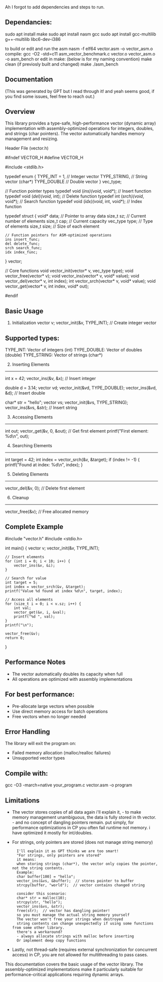 Ah I forgot to add dependencies and steps to run.

Dependancies:
-------------
sudo apt install make
sudo apt install nasm gcc
sudo apt install gcc-multilib g++-multilib libc6-dev-i386 

to build or edit and run the asm
	nasm -f elf64 vector.asm -o vector_asm.o 
compile:
	gcc -O2 -std=c11 asm_vector_benchmark.c vector.o vector_asm.o -o asm_bench
or edit in make: (below is for my naming convention)
	make clean (if previosly built and changed)
	make
	./asm_bench 
 
Documentation 
-------------
(This was generated by GPT but I read through it! and yeah seems good, if you find some 
issues, feel free to reach out.)


Overview 
--------
This library provides a type-safe, high-performance vector (dynamic array) implementation 
with assembly-optimized operations for integers, doubles, and strings (char pointers). 
The vector automatically handles memory management and resizing.

Header File (vector.h)

#ifndef VECTOR_H
#define VECTOR_H

#include <stdlib.h>

typedef enum {
    TYPE_INT = 1,    // Integer vector
    TYPE_STRING,     // String vector (char*)
    TYPE_DOUBLE      // Double vector
} vec_type;

// Function pointer types
typedef void (*ins)(void*, void*);    // Insert function
typedef void (*del)(void*, int);      // Delete function
typedef int (*srch)(void*, void*);    // Search function
typedef void (*idx)(void*, int, void*); // Index function

typedef struct {
    void*    data;       // Pointer to array data
    size_t   sz;         // Current number of elements
    size_t   cap;        // Current capacity
    vec_type type;       // Type of elements
    size_t   size;       // Size of each element
    
    // Function pointers for ASM-optimized operations
    ins insert_func;
    del delete_func;
    srch search_func;
    idx index_func;
} vector;

// Core functions
void vector_init(vector* v, vec_type type);
void vector_free(vector* v);
void vector_ins(vector* v, void* value);
void vector_del(vector* v, int index);
int vector_srch(vector* v, void* value);
void vector_get(vector* v, int index, void* out);

#endif

Basic Usage
-----------
1. Initialization
vector v;
vector_init(&v, TYPE_INT);  // Create integer vector

Supported types:
---------------
TYPE_INT: Vector of integers (int)
TYPE_DOUBLE: Vector of doubles (double)
TYPE_STRING: Vector of strings (char*)

2. Inserting Elements
---------------------
int x = 42;
vector_ins(&v, &x);  // Insert integer

double d = 3.14;
vector vd;
vector_init(&vd, TYPE_DOUBLE);
vector_ins(&vd, &d);  // Insert double

char* str = "hello";
vector vs;
vector_init(&vs, TYPE_STRING);
vector_ins(&vs, &str);  // Insert string

3. Accessing Elements
---------------------
int out;
vector_get(&v, 0, &out);  // Get first element
printf("First element: %d\n", out);

4. Searching Elements
---------------------
int target = 42;
int index = vector_srch(&v, &target);
if (index != -1) {
    printf("Found at index: %d\n", index);
}

5. Deleting Elements
--------------------
vector_del(&v, 0);  // Delete first element

6. Cleanup
----------
vector_free(&v);  // Free allocated memory

Complete Example
----------------
#include "vector.h"
#include <stdio.h>

int main() {
    vector v;
    vector_init(&v, TYPE_INT);
    
    // Insert elements
    for (int i = 0; i < 10; i++) {
        vector_ins(&v, &i);
    }
    
    // Search for value
    int target = 5;
    int index = vector_srch(&v, &target);
    printf("Value %d found at index %d\n", target, index);
    
    // Access all elements
    for (size_t i = 0; i < v.sz; i++) {
        int val;
        vector_get(&v, i, &val);
        printf("%d ", val);
    }
    printf("\n");
    
    vector_free(&v);
    return 0;
}

Performance Notes
-----------------
- The vector automatically doubles its capacity when full
- All operations are optimized with assembly implementations

For best performance:
--------------------
- Pre-allocate large vectors when possible
- Use direct memory access for batch operations
- Free vectors when no longer needed

Error Handling
--------------
The library will exit the program on:
- Failed memory allocation (malloc/realloc failures)
- Unsupported vector types

Compile with:
-------------
gcc -O3 -march=native your_program.c vector.asm -o program

Limitations
-----------
- The vector stores copies of all data
		again i'll explain it, 
		- to make memory management unambiguous, the data is fully stored in th vector.
		- and no concept of dangling pointers remain.
		put simply, for performance optimizations in CP you often fail runtime not memory.
		i have optimized it mostly for int/doubles.  


- For strings, only pointers are stored (does not manage string memory)

		I'll explain it as GPT thinks we are too smart!
		"For strings, only pointers are stored"
		it means:
		when storing strings (char*), the vector only copies the pointer, not the string contents.
		Example:
		char buffer[100] = "hello";
		vector_ins(&vs, &buffer);  // stores pointer to buffer
		strcpy(buffer, "world");  // vector contains changed string

		consider this scenario:
		char* str = malloc(10);
		strcpy(str, "hello");
		vector_ins(&vs, &str);
		free(str);  // vector has dangling pointer!
		so you must manage the actual string memory yourself
		The vector won't free your strings when destroyed
		string contents can change unexpectedly if using some functions from some other library.
		there's a workaround?
		- always allocate strings with malloc before inserting
		Or implement deep copy functions
		
- Lastly, not thread-safe (requires external synchronization for concurrent access)
		in CP, you are not allowed for multithreading to pass cases.
		
This documentation covers the basic usage of the vector library. 
The assembly-optimized implementations make it particularly suitable 
for performance-critical applications requiring dynamic arrays.
